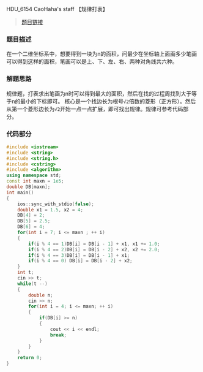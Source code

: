 HDU_6154 CaoHaha's staff 【规律打表】
<!--more-->
>[题目链接](http://acm.hdu.edu.cn/showproblem.php?pid=6154)

### 题目描述 ###
在一个二维坐标系中，想要得到一块为n的面积，问最少在坐标轴上面画多少笔画可以得到这样的面积，笔画可以是上、下、左、右、两种对角线共六种。
### 解题思路 ###
规律题，打表求出笔画为n时可以得到最大的面积，然后在找的过程周找到大于等于n的最小的下标即可。
核心是一个找边长为根号`√2`倍数的菱形（正方形）。然后从第一个菱形边长为`√2`开始一点一点扩展，即可找出规律。规律可参考代码部分。
### 代码部分 ###
```cpp
#include <iostream>
#include <string>
#include <string.h>
#include <cstring>
#include <algorithm>
using namespace std;
const int maxn = 1e5;
double DB[maxn];
int main()
{
    ios::sync_with_stdio(false);
    double x1 = 1.5, x2 = 4;
    DB[4] = 2;
    DB[5] = 2.5;
    DB[6] = 4;
    for(int i = 7; i <= maxn ; ++ i)
    {
        if(i % 4 == 1)DB[i] = DB[i - 1] + x1, x1 += 1.0;
        if(i % 4 == 2)DB[i] = DB[i - 2] + x2, x2 += 2.0;
        if(i % 4 == 3)DB[i] = DB[i - 1] + x1;
        if(i % 4 == 0) DB[i] = DB[i - 2] + x2;
    }
    int t;
    cin >> t;
    while(t --)
    {
        double n;
        cin >> n;
        for(int i = 4; i <= maxn; ++ i)
        {
            if(DB[i] >= n)
            {
                cout << i << endl;
                break;
            }
        }
    }
    return 0;
}

```